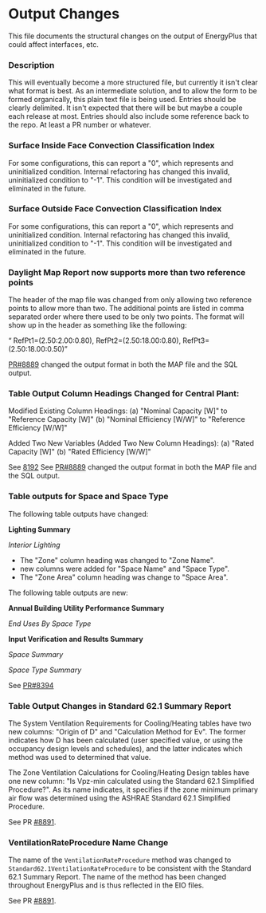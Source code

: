 Output Changes
==============

This file documents the structural changes on the output of EnergyPlus that could affect interfaces, etc.

### Description

This will eventually become a more structured file, but currently it isn't clear what format is best. As an intermediate solution, and to allow the form to be formed organically, this plain text file is being used. Entries should be clearly delimited.  It isn't expected that there will be but maybe a couple each release at most. Entries should also include some reference back to the repo.  At least a PR number or whatever.

### Surface Inside Face Convection Classification Index

For some configurations, this can report a "0", which represents and uninitialized condition. Internal refactoring has changed this invalid, uninitialized condition to "-1". This condition will be investigated and eliminated in the future.

### Surface Outside Face Convection Classification Index

For some configurations, this can report a "0", which represents and uninitialized condition. Internal refactoring has changed this invalid, uninitialized condition to "-1". This condition will be investigated and eliminated in the future.

### Daylight Map Report now supports more than two reference points
The header of the map file was changed from only allowing two reference points to allow more than two.  The additional points are listed in comma separated order where there used to be only two points.  The format will show up in the header as something like the following:

“ RefPt1=(2.50:2.00:0.80), RefPt2=(2.50:18.00:0.80), RefPt3=(2.50:18.00:0.50)”

[PR#8889](https://github.com/NREL/EnergyPlus/pull/8889) changed the output format in both the MAP file and the SQL output.

### Table Output Column Headings Changed for Central Plant:

 Modified Existing Column Headings:
 (a) "Nominal Capacity [W]" to "Reference Capacity [W]"
 (b) "Nominal Efficiency [W/W]" to "Reference Efficiency [W/W]"

 Added Two New Variables (Added Two New Column Headings):
 (a) "Rated Capacity [W]"
 (b) "Rated Efficiency [W/W]"

See [8192](https://github.com/NREL/EnergyPlus/pull/8959/)
See [PR#8889](https://github.com/NREL/EnergyPlus/pull/8889) changed the output format in both the MAP file and the SQL output.

### Table outputs for Space and Space Type

The following table outputs have changed:

**Lighting Summary**

*Interior Lighting*

  * The "Zone" column heading was changed to "Zone Name".
  * new columns were added for "Space Name" and "Space Type".
  * The "Zone Area" column heading was change to "Space Area".

The following table outputs are new:

**Annual Building Utility Performance Summary**

*End Uses By Space Type*

**Input Verification and Results Summary**

*Space Summary*

*Space Type Summary*


See [PR#8394](https://github.com/NREL/EnergyPlus/pull/8394)


### Table Output Changes in Standard 62.1 Summary Report
The System Ventilation Requirements for Cooling/Heating tables have two new columns: "Origin of D" and "Calculation Method for Ev". The former indicates how D has been calculated (user specified value, or using the occupancy design levels and schedules), and the latter indicates which method was used to determined that value.

The Zone Ventilation Calculations for Cooling/Heating Design tables have one new column: "Is Vpz-min calculated using the Standard 62.1 Simplified Procedure?". As its name indicates, it specifies if the zone minimum primary air flow was determined using the ASHRAE Standard 62.1 Simplified Procedure.

See PR [#8891](https://github.com/NREL/EnergyPlus/pull/8891).

### VentilationRateProcedure Name Change
The name of the `VentilationRateProcedure` method was changed to `Standard62.1VentilationRateProcedure` to be consistent with the Standard 62.1 Summary Report. The name of the method has been changed throughout EnergyPlus and is thus reflected in the EIO files.

See PR [#8891](https://github.com/NREL/EnergyPlus/pull/8891).